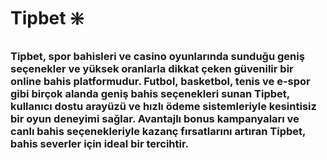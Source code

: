 # Tipbet ❇️
### Tipbet, spor bahisleri ve casino oyunlarında sunduğu geniş seçenekler ve yüksek oranlarla dikkat çeken güvenilir bir online bahis platformudur. Futbol, basketbol, tenis ve e-spor gibi birçok alanda geniş bahis seçenekleri sunan Tipbet, kullanıcı dostu arayüzü ve hızlı ödeme sistemleriyle kesintisiz bir oyun deneyimi sağlar. Avantajlı bonus kampanyaları ve canlı bahis seçenekleriyle kazanç fırsatlarını artıran Tipbet, bahis severler için ideal bir tercihtir. 
